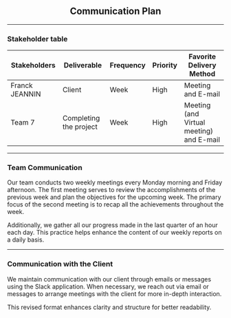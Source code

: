 <h2 style="text-align: center;">Communication Plan</h2>

---

<h3>Stakeholder table</h3>

| Stakeholders | Deliverable | Frequency | Priority | Favorite Delivery Method |
| ------------ | ----------- | --------- | -------- | ------------------------ |
| Franck JEANNIN| Client | Week | High | Meeting and E-mail |
|Team 7| Completing the project | Week | High | Meeting (and Virtual meeting) and E-mail

---

<h3>Team Communication</h3>

Our team conducts two weekly meetings every Monday morning and Friday afternoon. The first meeting serves to review the accomplishments of the previous week and plan the objectives for the upcoming week. The primary focus of the second meeting is to recap all the achievements throughout the week.

Additionally, we gather all our progress made in the last quarter of an hour each day. This practice helps enhance the content of our weekly reports on a daily basis.

---

<h3>Communication with the Client</h3>

We maintain communication with our client through emails or messages using the Slack application. When necessary, we reach out via email or messages to arrange meetings with the client for more in-depth interaction.

This revised format enhances clarity and structure for better readability.
